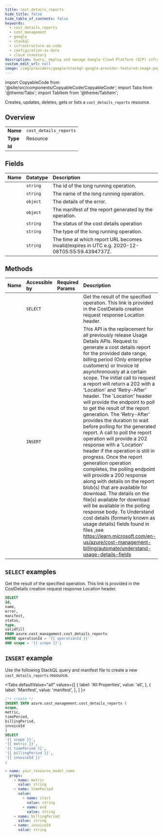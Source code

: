 ```yaml
---
title: cost_details_reports
hide_title: false
hide_table_of_contents: false
keywords:
  - cost_details_reports
  - cost_management
  - google
  - stackql
  - infrastructure-as-code
  - configuration-as-data
  - cloud inventory
description: Query, deploy and manage Google Cloud Platform (GCP) infrastructure and resources using SQL
custom_edit_url: null
image: /img/providers/google/stackql-google-provider-featured-image.png
---
```


import CopyableCode from '@site/src/components/CopyableCode/CopyableCode';
import Tabs from '@theme/Tabs';
import TabItem from '@theme/TabItem';

Creates, updates, deletes, gets or lists a <code>cost_details_reports</code> resource.

## Overview
<table><tbody>
<tr><td><b>Name</b></td><td><code>cost_details_reports</code></td></tr>
<tr><td><b>Type</b></td><td>Resource</td></tr>
<tr><td><b>Id</b></td><td><CopyableCode code="azure.cost_management.cost_details_reports" /></td></tr>
</tbody></table>

## Fields
| Name | Datatype | Description |
|:-----|:---------|:------------|
| <CopyableCode code="id" /> | `string` | The id of the long running operation. |
| <CopyableCode code="name" /> | `string` | The name of the long running operation. |
| <CopyableCode code="error" /> | `object` | The details of the error. |
| <CopyableCode code="manifest" /> | `object` | The manifest of the report generated by the operation. |
| <CopyableCode code="status" /> | `string` | The status of the cost details operation |
| <CopyableCode code="type" /> | `string` | The type of the long running operation. |
| <CopyableCode code="validTill" /> | `string` | The time at which report URL becomes invalid/expires in UTC e.g. 2020-12-08T05:55:59.4394737Z. |

## Methods
| Name | Accessible by | Required Params | Description |
|:-----|:--------------|:----------------|:------------|
| <CopyableCode code="get_operation_results" /> | `SELECT` | <CopyableCode code="operationId, scope" /> | Get the result of the specified operation. This link is provided in the CostDetails creation request response Location header. |
| <CopyableCode code="create_operation" /> | `INSERT` | <CopyableCode code="scope" /> | This API is the replacement for all previously release Usage Details APIs. Request to generate a cost details report for the provided date range, billing period (Only enterprise customers) or Invoice Id asynchronously at a certain scope. The initial call to request a report will return a 202 with a 'Location' and 'Retry-After' header. The 'Location' header will provide the endpoint to poll to get the result of the report generation. The 'Retry-After' provides the duration to wait before polling for the generated report. A call to poll the report operation will provide a 202 response with a 'Location' header if the operation is still in progress. Once the report generation operation completes, the polling endpoint will provide a 200 response along with details on the report blob(s) that are available for download. The details on the file(s) available for download will be available in the polling response body. To Understand cost details (formerly known as usage details) fields found in files ,see https://learn.microsoft.com/en-us/azure/cost-management-billing/automate/understand-usage-details-fields |

## `SELECT` examples

Get the result of the specified operation. This link is provided in the CostDetails creation request response Location header.


```sql
SELECT
id,
name,
error,
manifest,
status,
type,
validTill
FROM azure.cost_management.cost_details_reports
WHERE operationId = '{{ operationId }}'
AND scope = '{{ scope }}';
```
## `INSERT` example

Use the following StackQL query and manifest file to create a new <code>cost_details_reports</code> resource.

<Tabs
    defaultValue="all"
    values={[
        { label: 'All Properties', value: 'all', },
        { label: 'Manifest', value: 'manifest', },
    ]
}>
<TabItem value="all">

```sql
/*+ create */
INSERT INTO azure.cost_management.cost_details_reports (
scope,
metric,
timePeriod,
billingPeriod,
invoiceId
)
SELECT 
'{{ scope }}',
'{{ metric }}',
'{{ timePeriod }}',
'{{ billingPeriod }}',
'{{ invoiceId }}'
;
```
</TabItem>
<TabItem value="manifest">

```yaml
- name: your_resource_model_name
  props:
    - name: metric
      value: string
    - name: timePeriod
      value:
        - name: start
          value: string
        - name: end
          value: string
    - name: billingPeriod
      value: string
    - name: invoiceId
      value: string

```
</TabItem>
</Tabs>
